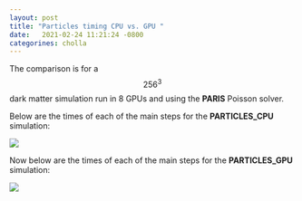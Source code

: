 ```yaml
---
layout: post
title: "Particles timing CPU vs. GPU "
date:   2021-02-24 11:21:24 -0800
categorines: cholla
---
```


The comparison is for a $$256^3$$ dark matter simulation run in 8 GPUs and using the **PARIS** Poisson solver.

Below are the times of each of the main steps for the **PARTICLES_CPU** simulation:


<img src="{{ site.url }}assets/images/particles_time_cpu.png">



Now below are the times of each of the main steps for the **PARTICLES_GPU** simulation:


<img src="{{ site.url }}assets/images/particles_time_gpu.png">


